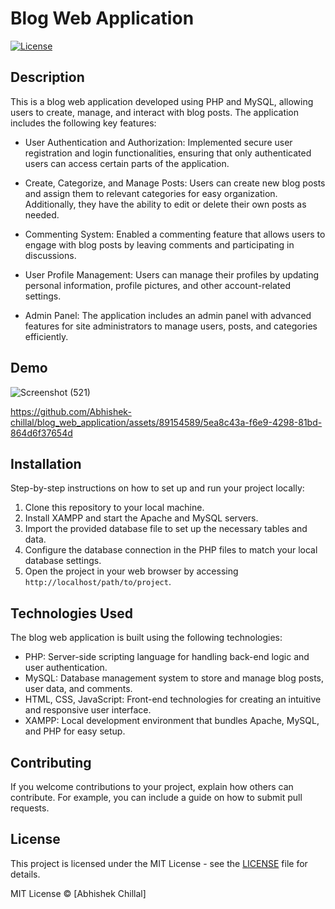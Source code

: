 # Blog Web Application

[![License](https://img.shields.io/badge/license-MIT-blue.svg)](LICENSE)

## Description

This is a blog web application developed using PHP and MySQL, allowing users to create, manage, and interact with blog posts. The application includes the following key features:

- User Authentication and Authorization: Implemented secure user registration and login functionalities, ensuring that only authenticated users can access certain parts of the application.

- Create, Categorize, and Manage Posts: Users can create new blog posts and assign them to relevant categories for easy organization. Additionally, they have the ability to edit or delete their own posts as needed.

- Commenting System: Enabled a commenting feature that allows users to engage with blog posts by leaving comments and participating in discussions.

- User Profile Management: Users can manage their profiles by updating personal information, profile pictures, and other account-related settings.

- Admin Panel: The application includes an admin panel with advanced features for site administrators to manage users, posts, and categories efficiently.

## Demo
![Screenshot (521)](https://github.com/Abhishek-chillal/blog_web_application/assets/89154589/a59ea53e-c1e0-4958-b6fa-d548fb627278)

https://github.com/Abhishek-chillal/blog_web_application/assets/89154589/5ea8c43a-f6e9-4298-81bd-864d6f37654d

## Installation

Step-by-step instructions on how to set up and run your project locally:

1. Clone this repository to your local machine.
2. Install XAMPP and start the Apache and MySQL servers.
3. Import the provided database file to set up the necessary tables and data.
4. Configure the database connection in the PHP files to match your local database settings.
5. Open the project in your web browser by accessing `http://localhost/path/to/project`.

## Technologies Used

The blog web application is built using the following technologies:

- PHP: Server-side scripting language for handling back-end logic and user authentication.
- MySQL: Database management system to store and manage blog posts, user data, and comments.
- HTML, CSS, JavaScript: Front-end technologies for creating an intuitive and responsive user interface.
- XAMPP: Local development environment that bundles Apache, MySQL, and PHP for easy setup.

## Contributing

If you welcome contributions to your project, explain how others can contribute. For example, you can include a guide on how to submit pull requests.

## License

This project is licensed under the MIT License - see the [LICENSE](LICENSE.md) file for details.


MIT License © [Abhishek Chillal]


